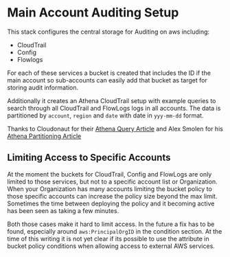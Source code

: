 # Main Account Auditing Setup

This stack configures the central storage for Auditing on aws including:

* CloudTrail
* Config
* Flowlogs

For each of these services a bucket is created that includes the ID if the main account so sub-accounts can easily add that bucket as target for storing audit information.

Additionally it creates an Athena CloudTrail setup with example queries to search through all CloudTrail and FlowLogs logs in all accounts. The data is partitioned by `account`, `region` and `date` with date in `yyy-mm-dd` format.

Thanks to Cloudonaut for their [Athena Query Article](https://cloudonaut.io/analyzing-cloudtrail-with-athena/) and Alex Smolen for his [Athena Partitioning Article](https://medium.com/@alsmola/partitioning-cloudtrail-logs-in-athena-29add93ee070)


## Limiting Access to Specific Accounts

At the moment the buckets for CloudTrail, Config and FlowLogs are only limited to those services, but not to a specific account list or Organization. When your Organization has many accounts limiting the bucket policy to those specific accounts can increase the policy size beyond the max limit. Sometimes the time between deploying the policy and it becoming active has been seen as taking a few minutes.

Both those cases make it hard to limit access. In the future a fix has to be found, especially around `aws:PrincipalOrgID` in the condition section. At the time of this writing it is not yet clear if its possible to use the attribute in bucket policy conditions when allowing access to external AWS services.